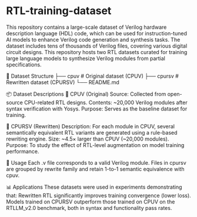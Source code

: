# RTL-training-dataset
This repository contains a large-scale dataset of Verilog hardware description language (HDL) code, which can be used for instruction-tuned AI models to enhance Verilog code generation and synthesis tasks. The dataset includes tens of thousands of Verilog files, covering various digital circuit designs.
This repository hosts two RTL datasets curated for training large language models to synthesize Verilog modules from partial specifications.


📁 Dataset Structure
├── cpuv     # Original dataset (CPUV)
├── cpursv   # Rewritten dataset (CPURSV)
└── README.md


📦 Dataset Descriptions
🔹 CPUV (Original)
Source: Collected from open-source CPU-related RTL designs.
Contents: ~20,000 Verilog modules after syntax verification with Yosys.
Purpose: Serves as the baseline dataset for training.


🔹 CPURSV (Rewritten)
Description: For each module in CPUV, several semantically equivalent RTL variants are generated using a rule-based rewriting engine.
Size: ~4.5× larger than CPUV (~20,000 modules).
Purpose: To study the effect of RTL-level augmentation on model training performance.


🧪 Usage
Each .v file corresponds to a valid Verilog module. Files in cpursv are grouped by rewrite family and retain 1-to-1 semantic equivalence with cpuv.


📊 Applications
These datasets were used in experiments demonstrating that:
Rewritten RTL significantly improves training convergence (lower loss).
Models trained on CPURSV outperform those trained on CPUV on the RTLLM_v2.0 benchmark, both in syntax and functionality pass rates.
